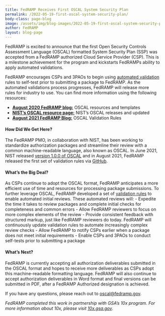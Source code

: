 ```yaml
---
title: FedRAMP Receives First OSCAL System Security Plan
permalink: /2022-05-19-first-oscal-system-security-plan/
body-class: page-blog
image: /assets/img/blog-images/2022-05-19-first-oscal-system-security-plan.png
author: FedRAMP
layout: blog-page
---
```


FedRAMP is excited to announce that the first Open Security Controls Assessment Language (OSCAL) formatted System Security Plan (SSP) was accepted from a FedRAMP authorized Cloud Service Provider (CSP). This is a milestone achievement for the program and kickstarts FedRAMPs ability to apply automated validations. 

FedRAMP encourages CSPs and 3PAOs to begin using <a href="https://github.com/GSA/fedramp-automation/tree/master/src/validations#what-is-this" target="_blank" rel="noopener noreferrer">automated validation</a> rules to self-test prior to submitting a package to FedRAMP. As the automated validations process progresses, FedRAMP will release more rules for industry to use. You can find more information using the following resources: 
- **<a href="https://www.fedramp.gov/additional-fedramp-oscal-resources-and-templates/" target="_blank" rel="noopener noreferrer">August 2020 FedRAMP blog:</a>** OSCAL resources and templates
- **<a href="https://github.com/usnistgov/OSCAL/releases" target="_blank" rel="noopener noreferrer">NIST’s OSCAL resource page:</a>**  NIST’s OSCAL releases and updated
- **<a href="https://www.fedramp.gov/blog/2021-08-12/FedRAMP-Releases-OSCAL-Validations/" target="_blank" rel="noopener noreferrer">August 2021 FedRAMP Blog:</a>** OSCAL Validation Rules

<h4>How Did We Get Here?</h4> 
The FedRAMP PMO, in collaboration with NIST, has been working to standardize authorization packages and streamline their review with a common machine-readable language, also known as OSCAL. In June 2021, NIST released <a href="https://github.com/usnistgov/OSCAL/releases/tag/v1.0.0" target="_blank" rel="noopener noreferrer">version 1.0.0 of OSCAL</a> and in August 2021, FedRAMP released the first set of validation rules via <a href="https://github.com/GSA/fedramp-automation/tree/master/src/validations#what-is-this" target="_blank" rel="noopener noreferrer">GitHub</a>. 

<h4> What’s the Big Deal?</h4>  
As CSPs continue to adopt the OSCAL format, FedRAMP anticipates a more efficient use of time and resources for processing package submissions. To further leverage OSCAL, FedRAMP developed a set of <a href="https://github.com/GSA/fedramp-automation/tree/master/src/validations#what-is-this" target="_blank" rel="noopener noreferrer">validation rules</a> to enable automated initial reviews. These automated reviews will: 
- Expedite the time it takes to review packages and complete initial checks for completeness  and common errors 
- Allow FedRAMP reviewers to focus on more complex elements of the review 
- Provide consistent feedback with structured markup, just like FedRAMP reviewers do today. FedRAMP will continuously update validation rules to automate increasingly complex review checks
- Allow FedRAMP to notify CSPs earlier when a package does not meet initial requirements
- Enable CSPs and 3PAOs to conduct self-tests prior to submitting a package

<h4>What’s Next?</h4> 
FedRAMP is currently accepting all authorization deliverables submitted in the OSCAL format and hopes to receive more deliverables as CSPs adopt this machine-readable formatting language. FedRAMP will also continue to accept authorization deliverables in Word format and final versions can be submitted in PDF, after a FedRAMP Authorized designation is achieved.

If you have any questions, please reach out to <a href="mailto:oscal@fedramp.gov">oscal@fedramp.gov</a>. 

*FedRAMP completed this work in partnership with GSA’s 10x program. For more information about 10x, please visit <a href="https://10x.gsa.gov/" target="_blank" rel="noopener noreferrer">10x.gsa.gov</a>.*
